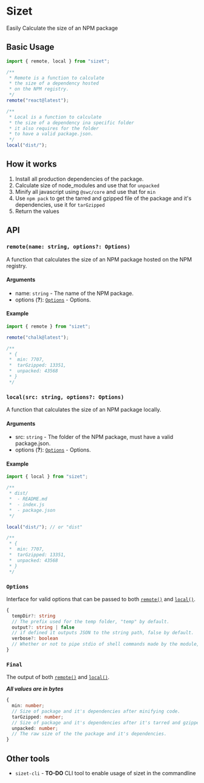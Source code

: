 # Sizet

Easily Calculate the size of an NPM package

## Basic Usage

```js
import { remote, local } from "sizet";

/**
 * Remote is a function to calculate
 * the size of a dependency hosted
 * on the NPM registry.
 */
remote("react@latest");

/**
 * Local is a function to calculate
 * the size of a dependency ina specific folder
 * it also requires for the folder
 * to have a valid package.json.
 */
local("dist/");
```

## How it works

1. Install all production dependencies of the package.
2. Calculate size of node_modules and use that for `unpacked`
3. Minify all javascript using `@swc/core` and use that for `min`
4. Use `npm pack` to get the tarred and gzipped file of the package and it's dependencies, use it for `tarGzipped`
5. Return the values

## API

### `remote(name: string, options?: Options)`

A function that calculates the size of an NPM package hosted on the NPM registry.

#### Arguments

- name: `string` - The name of the NPM package.
- options (**?**): [`Options`](#options) - Options.

#### Example

```js
import { remote } from "sizet";

remote("chalk@latest");

/**
 * {
 *  min: 7707,
 *  tarGzipped: 13351,
 *  unpacked: 43568
 * }
 */
```

### `local(src: string, options?: Options)`

A function that calculates the size of an NPM package locally.

#### Arguments

- src: `string` - The folder of the NPM package, must have a valid package.json.
- options (**?**): [`Options`](#options) - Options.

#### Example

```js
import { local } from "sizet";

/**
 * dist/
 *  - README.md
 *  - index.js
 *  - package.json
 */

local("dist/"); // or "dist"

/**
 * {
 *  min: 7707,
 *  tarGzipped: 13351,
 *  unpacked: 43568
 * }
 */
```

### `Options`

Interface for valid options that can be passed to both [`remote()`](#remote) and [`local()`](#local).

```ts
{
  tempDir?: string
  // The prefix used for the temp folder, "temp" by default.
  output?: string | false
  // if defined it outputs JSON to the string path, false by default.
  verbose?: boolean
  // Whether or not to pipe stdio of shell commands made by the module, false by default.
}
```

### `Final`

The output of both [`remote()`](#remote) and [`local()`](#local).

**_All values are in bytes_**

```ts
{
  min: number;
  // Size of package and it's dependencies after minifying code.
  tarGzipped: number;
  // Size of package and it's dependencies after it's tarred and gzipped by `npm pack`.
  unpacked: number;
  // The raw size of the the package and it's dependencies.
}
```

## Other tools

- `sizet-cli` - **TO-DO** CLI tool to enable usage of sizet in the commandline
